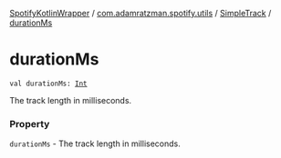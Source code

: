 [SpotifyKotlinWrapper](../../index.md) / [com.adamratzman.spotify.utils](../index.md) / [SimpleTrack](index.md) / [durationMs](./duration-ms.md)

# durationMs

`val durationMs: `[`Int`](https://kotlinlang.org/api/latest/jvm/stdlib/kotlin/-int/index.html)

The track length in milliseconds.

### Property

`durationMs` - The track length in milliseconds.